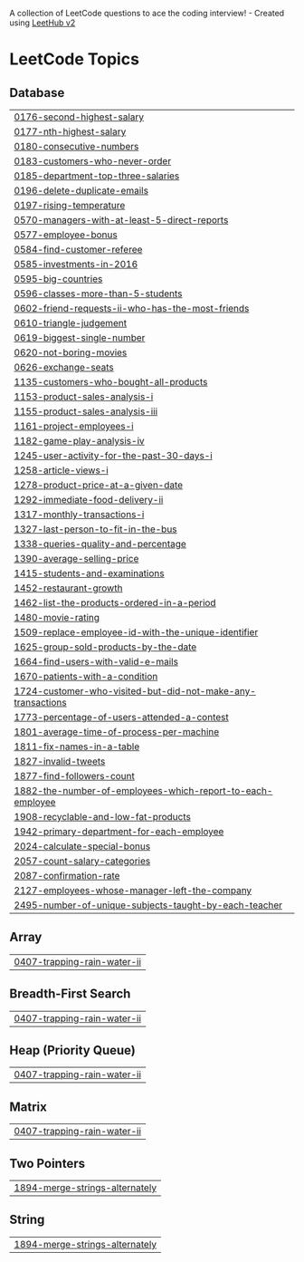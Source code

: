 A collection of LeetCode questions to ace the coding interview! - Created using [LeetHub v2](https://github.com/arunbhardwaj/LeetHub-2.0)
<!---LeetCode Topics Start-->
# LeetCode Topics
## Database
|  |
| ------- |
| [0176-second-highest-salary](https://github.com/Bubu02/LeetCode_Problems/tree/master/0176-second-highest-salary) |
| [0177-nth-highest-salary](https://github.com/Bubu02/SQL_LeetCode_Problems/tree/master/0177-nth-highest-salary) |
| [0180-consecutive-numbers](https://github.com/Bubu02/LeetCode_Problems/tree/master/0180-consecutive-numbers) |
| [0183-customers-who-never-order](https://github.com/Bubu02/LeetCode_Problems/tree/master/0183-customers-who-never-order) |
| [0185-department-top-three-salaries](https://github.com/Bubu02/LeetCode_Problems/tree/master/0185-department-top-three-salaries) |
| [0196-delete-duplicate-emails](https://github.com/Bubu02/LeetCode_Problems/tree/master/0196-delete-duplicate-emails) |
| [0197-rising-temperature](https://github.com/Bubu02/LeetCode_Problems/tree/master/0197-rising-temperature) |
| [0570-managers-with-at-least-5-direct-reports](https://github.com/Bubu02/LeetCode_Problems/tree/master/0570-managers-with-at-least-5-direct-reports) |
| [0577-employee-bonus](https://github.com/Bubu02/LeetCode_Problems/tree/master/0577-employee-bonus) |
| [0584-find-customer-referee](https://github.com/Bubu02/SQL_LeetCode_Problems/tree/master/0584-find-customer-referee) |
| [0585-investments-in-2016](https://github.com/Bubu02/LeetCode_Problems/tree/master/0585-investments-in-2016) |
| [0595-big-countries](https://github.com/Bubu02/SQL_LeetCode_Problems/tree/master/0595-big-countries) |
| [0596-classes-more-than-5-students](https://github.com/Bubu02/LeetCode_Problems/tree/master/0596-classes-more-than-5-students) |
| [0602-friend-requests-ii-who-has-the-most-friends](https://github.com/Bubu02/LeetCode_Problems/tree/master/0602-friend-requests-ii-who-has-the-most-friends) |
| [0610-triangle-judgement](https://github.com/Bubu02/LeetCode_Problems/tree/master/0610-triangle-judgement) |
| [0619-biggest-single-number](https://github.com/Bubu02/LeetCode_Problems/tree/master/0619-biggest-single-number) |
| [0620-not-boring-movies](https://github.com/Bubu02/LeetCode_Problems/tree/master/0620-not-boring-movies) |
| [0626-exchange-seats](https://github.com/Bubu02/LeetCode_Problems/tree/master/0626-exchange-seats) |
| [1135-customers-who-bought-all-products](https://github.com/Bubu02/LeetCode_Problems/tree/master/1135-customers-who-bought-all-products) |
| [1153-product-sales-analysis-i](https://github.com/Bubu02/LeetCode_Problems/tree/master/1153-product-sales-analysis-i) |
| [1155-product-sales-analysis-iii](https://github.com/Bubu02/LeetCode_Problems/tree/master/1155-product-sales-analysis-iii) |
| [1161-project-employees-i](https://github.com/Bubu02/LeetCode_Problems/tree/master/1161-project-employees-i) |
| [1182-game-play-analysis-iv](https://github.com/Bubu02/LeetCode_Problems/tree/master/1182-game-play-analysis-iv) |
| [1245-user-activity-for-the-past-30-days-i](https://github.com/Bubu02/LeetCode_Problems/tree/master/1245-user-activity-for-the-past-30-days-i) |
| [1258-article-views-i](https://github.com/Bubu02/LeetCode_Problems/tree/master/1258-article-views-i) |
| [1278-product-price-at-a-given-date](https://github.com/Bubu02/LeetCode_Problems/tree/master/1278-product-price-at-a-given-date) |
| [1292-immediate-food-delivery-ii](https://github.com/Bubu02/LeetCode_Problems/tree/master/1292-immediate-food-delivery-ii) |
| [1317-monthly-transactions-i](https://github.com/Bubu02/LeetCode_Problems/tree/master/1317-monthly-transactions-i) |
| [1327-last-person-to-fit-in-the-bus](https://github.com/Bubu02/LeetCode_Problems/tree/master/1327-last-person-to-fit-in-the-bus) |
| [1338-queries-quality-and-percentage](https://github.com/Bubu02/LeetCode_Problems/tree/master/1338-queries-quality-and-percentage) |
| [1390-average-selling-price](https://github.com/Bubu02/LeetCode_Problems/tree/master/1390-average-selling-price) |
| [1415-students-and-examinations](https://github.com/Bubu02/LeetCode_Problems/tree/master/1415-students-and-examinations) |
| [1452-restaurant-growth](https://github.com/Bubu02/LeetCode_Problems/tree/master/1452-restaurant-growth) |
| [1462-list-the-products-ordered-in-a-period](https://github.com/Bubu02/LeetCode_Problems/tree/master/1462-list-the-products-ordered-in-a-period) |
| [1480-movie-rating](https://github.com/Bubu02/LeetCode_Problems/tree/master/1480-movie-rating) |
| [1509-replace-employee-id-with-the-unique-identifier](https://github.com/Bubu02/LeetCode_Problems/tree/master/1509-replace-employee-id-with-the-unique-identifier) |
| [1625-group-sold-products-by-the-date](https://github.com/Bubu02/LeetCode_Problems/tree/master/1625-group-sold-products-by-the-date) |
| [1664-find-users-with-valid-e-mails](https://github.com/Bubu02/LeetCode_Problems/tree/master/1664-find-users-with-valid-e-mails) |
| [1670-patients-with-a-condition](https://github.com/Bubu02/LeetCode_Problems/tree/master/1670-patients-with-a-condition) |
| [1724-customer-who-visited-but-did-not-make-any-transactions](https://github.com/Bubu02/LeetCode_Problems/tree/master/1724-customer-who-visited-but-did-not-make-any-transactions) |
| [1773-percentage-of-users-attended-a-contest](https://github.com/Bubu02/LeetCode_Problems/tree/master/1773-percentage-of-users-attended-a-contest) |
| [1801-average-time-of-process-per-machine](https://github.com/Bubu02/LeetCode_Problems/tree/master/1801-average-time-of-process-per-machine) |
| [1811-fix-names-in-a-table](https://github.com/Bubu02/LeetCode_Problems/tree/master/1811-fix-names-in-a-table) |
| [1827-invalid-tweets](https://github.com/Bubu02/SQL_LeetCode_Problems/tree/master/1827-invalid-tweets) |
| [1877-find-followers-count](https://github.com/Bubu02/LeetCode_Problems/tree/master/1877-find-followers-count) |
| [1882-the-number-of-employees-which-report-to-each-employee](https://github.com/Bubu02/LeetCode_Problems/tree/master/1882-the-number-of-employees-which-report-to-each-employee) |
| [1908-recyclable-and-low-fat-products](https://github.com/Bubu02/SQL_LeetCode_Problems/tree/master/1908-recyclable-and-low-fat-products) |
| [1942-primary-department-for-each-employee](https://github.com/Bubu02/LeetCode_Problems/tree/master/1942-primary-department-for-each-employee) |
| [2024-calculate-special-bonus](https://github.com/Bubu02/LeetCode_Problems/tree/master/2024-calculate-special-bonus) |
| [2057-count-salary-categories](https://github.com/Bubu02/LeetCode_Problems/tree/master/2057-count-salary-categories) |
| [2087-confirmation-rate](https://github.com/Bubu02/LeetCode_Problems/tree/master/2087-confirmation-rate) |
| [2127-employees-whose-manager-left-the-company](https://github.com/Bubu02/LeetCode_Problems/tree/master/2127-employees-whose-manager-left-the-company) |
| [2495-number-of-unique-subjects-taught-by-each-teacher](https://github.com/Bubu02/LeetCode_Problems/tree/master/2495-number-of-unique-subjects-taught-by-each-teacher) |
## Array
|  |
| ------- |
| [0407-trapping-rain-water-ii](https://github.com/Bubu02/LeetCode_Problems/tree/master/0407-trapping-rain-water-ii) |
## Breadth-First Search
|  |
| ------- |
| [0407-trapping-rain-water-ii](https://github.com/Bubu02/LeetCode_Problems/tree/master/0407-trapping-rain-water-ii) |
## Heap (Priority Queue)
|  |
| ------- |
| [0407-trapping-rain-water-ii](https://github.com/Bubu02/LeetCode_Problems/tree/master/0407-trapping-rain-water-ii) |
## Matrix
|  |
| ------- |
| [0407-trapping-rain-water-ii](https://github.com/Bubu02/LeetCode_Problems/tree/master/0407-trapping-rain-water-ii) |
## Two Pointers
|  |
| ------- |
| [1894-merge-strings-alternately](https://github.com/Bubu02/LeetCode_Problems/tree/master/1894-merge-strings-alternately) |
## String
|  |
| ------- |
| [1894-merge-strings-alternately](https://github.com/Bubu02/LeetCode_Problems/tree/master/1894-merge-strings-alternately) |
<!---LeetCode Topics End-->